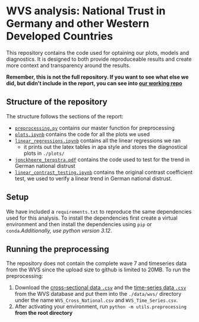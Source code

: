 # WVS analysis: National Trust in Germany and other Western Developed Countries
This repository contains the code used for optaining our plots, models and diagnostics. It is designed to both provide reproduceable results and create more context and transparency around the results.

**Remember, this is not the full repository. If you want to see what else we did, but didn't include in the report, you can see into [our working repo](https://github.com/ekaba007/world_value)**

## Structure of the repository
The structure follows the sections of the report:
- [`preprocessing.py`](./utils/preprocessing.py) contains our master function for preprocessing
- [`plots.ipynb`](plots.ipynb) contains the code for all the plots we used
- [`linear_regressions.ipynb`](linear_regressions.ipynb) contains all the linear regressions we ran
    - it prints out the latex tables in apa style and stores the diagnostical plots in `./plots/`
- [`jonckheere_terpstra.pdf`](jonckheere_terpstra.pdf) contains the code used to test for the trend in German national distrust
- [`linear_contrast_testing.ipynb`](linear_contrast_testing.ipynb) contains the original contrast coefficient test, we used to verify a linear trend in German national distrust.

## Setup
We have included a `requirements.txt` to reproduce the same dependencies used for this analysis. To install the dependencies first create a virtual environment and then install the dependencies using `pip` or `conda`.*Additionally, use python version 3.12*.

## Running the preprocessing
The repository does not contain the complete wave 7 and timeseries data from the WVS since the upload size to github is limited to 20MB. To run the preprocessing:
1. Download the [cross-sectional data `.csv`](https://www.worldvaluessurvey.org/WVSDocumentationWV7.jsp) and the [time-series data `.csv`](https://www.worldvaluessurvey.org/WVSDocumentationWVL.jsp) from the WVS database and put them into the `./data/wvs/` directory under the name `WVS_Cross_National.csv` and `WVS_Time_Series.csv`. 
2. After activating your environment, run `python -m utils.preprocessing` **from the root directory**

